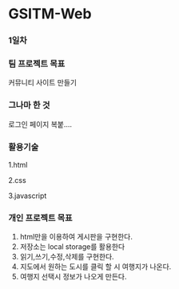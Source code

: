 # GSITM-Web
### 1일차



### 팀 프로젝트 목표

커뮤니티 사이트 만들기

### 그나마 한 것

로그인 페이지 복붙....



### 활용기술 

1.html

2.css

3.javascript



###  개인 프로젝트 목표

1. html만을 이용하여 게시판을 구현한다.
2. 저장소는 local storage를 활용한다
3. 읽기,쓰기,수정,삭제를 구현한다.
4. 지도에서 원하는 도시를 클릭 할 시  여행지가 나온다.
5. 여행지 선택시 정보가 나오게 만든다.
